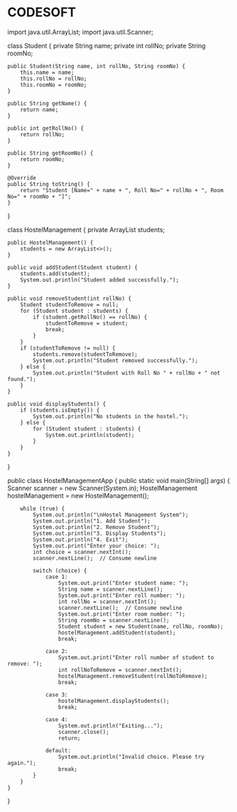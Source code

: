 # CODESOFT

import java.util.ArrayList;
import java.util.Scanner;

class Student {
    private String name;
    private int rollNo;
    private String roomNo;

    public Student(String name, int rollNo, String roomNo) {
        this.name = name;
        this.rollNo = rollNo;
        this.roomNo = roomNo;
    }

    public String getName() {
        return name;
    }

    public int getRollNo() {
        return rollNo;
    }

    public String getRoomNo() {
        return roomNo;
    }

    @Override
    public String toString() {
        return "Student [Name=" + name + ", Roll No=" + rollNo + ", Room No=" + roomNo + "]";
    }
}

class HostelManagement {
    private ArrayList<Student> students;

    public HostelManagement() {
        students = new ArrayList<>();
    }

    public void addStudent(Student student) {
        students.add(student);
        System.out.println("Student added successfully.");
    }

    public void removeStudent(int rollNo) {
        Student studentToRemove = null;
        for (Student student : students) {
            if (student.getRollNo() == rollNo) {
                studentToRemove = student;
                break;
            }
        }
        if (studentToRemove != null) {
            students.remove(studentToRemove);
            System.out.println("Student removed successfully.");
        } else {
            System.out.println("Student with Roll No " + rollNo + " not found.");
        }
    }

    public void displayStudents() {
        if (students.isEmpty()) {
            System.out.println("No students in the hostel.");
        } else {
            for (Student student : students) {
                System.out.println(student);
            }
        }
    }
}

public class HostelManagementApp {
    public static void main(String[] args) {
        Scanner scanner = new Scanner(System.in);
        HostelManagement hostelManagement = new HostelManagement();
        
        while (true) {
            System.out.println("\nHostel Management System");
            System.out.println("1. Add Student");
            System.out.println("2. Remove Student");
            System.out.println("3. Display Students");
            System.out.println("4. Exit");
            System.out.print("Enter your choice: ");
            int choice = scanner.nextInt();
            scanner.nextLine();  // Consume newline

            switch (choice) {
                case 1:
                    System.out.print("Enter student name: ");
                    String name = scanner.nextLine();
                    System.out.print("Enter roll number: ");
                    int rollNo = scanner.nextInt();
                    scanner.nextLine();  // Consume newline
                    System.out.print("Enter room number: ");
                    String roomNo = scanner.nextLine();
                    Student student = new Student(name, rollNo, roomNo);
                    hostelManagement.addStudent(student);
                    break;
                
                case 2:
                    System.out.print("Enter roll number of student to remove: ");
                    int rollNoToRemove = scanner.nextInt();
                    hostelManagement.removeStudent(rollNoToRemove);
                    break;
                
                case 3:
                    hostelManagement.displayStudents();
                    break;
                
                case 4:
                    System.out.println("Exiting...");
                    scanner.close();
                    return;
                
                default:
                    System.out.println("Invalid choice. Please try again.");
                    break;
            }
        }
    }
}







